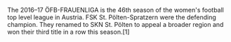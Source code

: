 The 2016–17 ÖFB-FRAUENLIGA is the 46th season of the women's football top level league in Austria. FSK St. Pölten-Spratzern were the defending champion. They renamed to SKN St. Pölten to appeal a broader region and won their third title in a row this season.[1]
